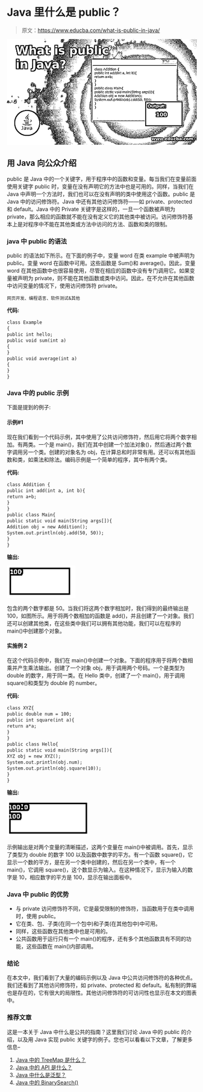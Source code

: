 # Java 里什么是 public？

> 原文：<https://www.educba.com/what-is-public-in-java/>

![What is public in Java](img/2fc00b34135fe775ec3c7bff8f2e4a67.png)



## 用 Java 向公众介绍

public 是 Java 中的一个关键字，用于程序中的函数和变量。每当我们在变量前面使用关键字 public 时，变量在没有声明它的方法中也是可用的。同样，当我们在 Java 中声明一个方法时，我们也可以在没有声明的类中使用这个函数。public 是 Java 中的访问修饰符。Java 中还有其他访问修饰符——如 private、protected 和 default。Java 中的 Private 关键字是这样的，一旦一个函数被声明为 private，那么相应的函数就不能在没有定义它的其他类中被访问。访问修饰符基本上是对程序中不能在其他类或方法中访问的方法、函数和类的限制。

### java 中 public 的语法

public 的语法如下所示。在下面的例子中，变量 word 在类 example 中被声明为 public。变量 word 在函数中可用。这些函数是 Sum()和 average()。因此，变量 word 在其他函数中也很容易使用，尽管在相应的函数中没有专门调用它。如果变量被声明为 private，则不能在其他函数或类中访问。因此，在不允许在其他函数中访问变量的情况下，使用访问修饰符 private。

<small>网页开发、编程语言、软件测试&其他</small>

**代码:**

```
class Example
{
public int hello;
public void sum(int a)
{
}
public void average(int a)
{
}
}
```

### Java 中的 public 示例

下面是提到的例子:

#### 示例#1

现在我们看到一个代码示例，其中使用了公共访问修饰符，然后用它将两个数字相加。有两类。一个是 main()，我们在其中创建一个加法对象()，然后通过两个数字调用另一个类。创建的对象名为 obj，在计算总和时非常有用。还可以有其他函数和类，如乘法和除法。编码示例是一个简单的程序，其中有两个类。

**代码:**

```
class Addition {
public int add(int a, int b){
return a+b;
}
}
public class Main{
public static void main(String args[]){
Addition obj = new Addition();
System.out.println(obj.add(50, 50));
}
}
```

**输出:**

![what is public in java 1](img/26cefbc0440172b1209471058e14ed26.png)



包含的两个数字都是 50。当我们将这两个数字相加时，我们得到的最终输出是 100，如图所示。用于将两个数相加的函数是 add()，并且创建了一个对象。我们还可以创建其他类，在这些类中我们可以拥有其他功能，我们可以在程序的 main()中创建那个对象。

#### 实施例 2

在这个代码示例中，我们在 main()中创建一个对象。下面的程序用于将两个数相乘并产生乘法输出。创建了一个对象 obj，用于调用两个号码。一个是类型为 double 的数字，用于同一类。在 Hello 类中，创建了一个 main()，用于调用 square()和类型为 double 的 number。

**代码:**

```
class XYZ{
public double num = 100;
public int square(int a){
return a*a;
}
}
public class Hello{
public static void main(String args[]){
XYZ obj = new XYZ();
System.out.println(obj.num);
System.out.println(obj.square(10));
}
}
```

**输出:**

![what is public in java 2PG](img/3446ddb991ce90efb429e7ec42eca674.png)



示例输出是对两个变量的清晰描述，这两个变量在 main()中被调用。首先，显示了类型为 double 的数字 100 以及函数中数字的平方。有一个函数 square()，它显示一个数的平方，是在另一个类中创建的，然后在另一个类中，有一个 main()，它调用 square()，这个数显示为输入。在这种情况下，显示为输入的数字是 10，相应数字的平方是 100，显示在输出面板中。

### Java 中 public 的优势

*   与 private 访问修饰符不同，它是最受限制的修饰符，当函数用于在类中调用时，使用 public。
*   它在类、包、子类(在同一个包中)和子类(在其他包中)中可用。
*   同样，这些函数在其他类中也是可用的。
*   公共函数用于运行只有一个 main()的程序，还有多个其他函数具有不同的功能，这些函数在 main()内部调用。

### 结论

在本文中，我们看到了大量的编码示例以及 Java 中公共访问修饰符的各种优点。我们还看到了其他访问修饰符，如 private、protected 和 default。私有制的弊端也是存在的，它有很大的局限性。其他访问修饰符的可访问性也显示在本文的图表中。

### 推荐文章

这是一本关于 Java 中什么是公共的指南？这里我们讨论 Java 中的 public 的介绍，以及用 Java 实现 public 关键字的例子。您也可以看看以下文章，了解更多信息–

1.  [Java 中的 TreeMap 是什么？](https://www.educba.com/what-is-treemap-in-java/)
2.  [Java 中的 API 是什么？](https://www.educba.com/what-is-api-in-java/)
3.  [Java 中什么是泛型？](https://www.educba.com/what-is-generics-in-java/)
4.  [Java 中的 BinarySearch()](https://www.educba.com/binarysearch-in-java/)





